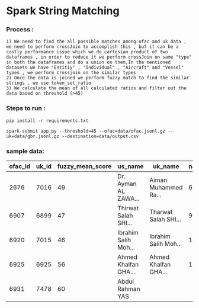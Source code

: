 # Spark String Matching 

### Process :
    1) We need to find the all possible matches among ofac and uk data , we need to perform crossJoin to accomplish this , but it can be a costly performance issue which we do cartesian product of two dataframes , in order to reduce it we perform crossJoin on same "type" in both the dataframes and do a union on them,In the mentioned datasets we have "Entitiy" , "Individual" , "Aircraft" and "Vessel" types , we perform crossjoin on the similar types
    2) Once the data is joined we perform fuzzy match to find the similar strings , we use token_set_ratio
    3) We calculate the mean of all calculated ratios and filter out the data based on threshold (>45)

### Steps to run :
`pip install -r requirements.txt`

`spark-submit app.py --threshold=45 --ofac=data/ofac.jsonl.gz --uk=data/gbr.jsonl.gz --destination=data/output.csv`


### sample data:

| ofac_id | uk_id | fuzzy_mean_score | us_name              | uk_name                    | name_match | us_address                                          | uk_address                                          | address_match | us_countries            | uk_countries                          | countries_match | us_aliases                                               | uk_aliases                                                  | aliases_match | us_id_number             | uk_id_number             | id_number_match | us_nationality | uk_nationality         | nationality_match | us_place_of_birth      | uk_place_of_birth      | pob_match | us_dob                     | uk_dob                     | dates_match |
| ------- | ----- | ---------------- | --------------------| --------------------------| ---------- | ---------------------------------------------------- | ---------------------------------------------------- | ------------- | ----------------------- | -------------------------------------- | -------------- | --------------------------------------------------------- | ----------------------------------------------------------- | ------------- | ------------------------ | ------------------------ | --------------- | -------------- | ---------------------- | ------------------ | ---------------------- | ---------------------- | --------- | ------------------------- | ------------------------- | ----------- |
| 2676    | 7016  | 49               | Dr. Ayman AL ZAWA... | Aiman Muhammed Ra...       | 62         |                                                      |                                                      | 0             |                          |                                      | 0              | Dr. Ayman AL ZAWA...                                     | Abdul Qader Abdul...                                         | 31            | 19820215,1084010         | 1084010,19820215         | 100             |                | Egyptian               | 0                | Giza, Egypt            | Giza, Egypt            | 100       | 19 Jun 1951                | 19/06/1951                 | 100         |
| 6907    | 6899  | 47               | Thirwat Salah SHI... | Tharwat Salah SHI...      | 95         |                                                      |                                                      | 0             |                          |                                      | 0              | Thirwat Salah SHI...                                     | Tharwat Salah Shi...                                         | 84            |                            |                            | 0               |                | Egyptian               | 0                | Egypt                  | Egypt                  | 100       | 29 Jun 1960                | 29/06/1960                 | 100         |
| 6920    | 7015  | 46               | Ibrahim Salih Moh... | Ibrahim Salih Moh...      | 100        |                                                      |                                                      | 0             |                          |                                      | 0              |                                                           |                                                             | 0             |                            |                            | 0               | Saudi Arabia | Saudi Arabian Cit...   | 72               | Tarut, Saudi Arabia    | Tarut, Saudi Arabia    | 100       | 16 Oct 1966                | 16/10/1966                 | 100         |
| 6925    | 6925  | 56               | Ahmed Khalfan GHA... | Ahmed Khalfan GHA...      | 100        |                                                      |                                                      | 0             |                          | United States of ...                  | 0              | Ahmed Khalfan GHA...                                     | Abu Bakr AHMAD,Ab...                                         | 53            |                            |                            | 0               | Tanzania     | Tanzania              | 100             | Zanzibar, Tanzania     | Zanzibar, Tanzania     | 100       | 14 Mar 1974,13 Ap...       | 01/08/1970,13/04/...       | 100         |
| 6931    | 7478  | 60               | Abdul Rahman YAS
